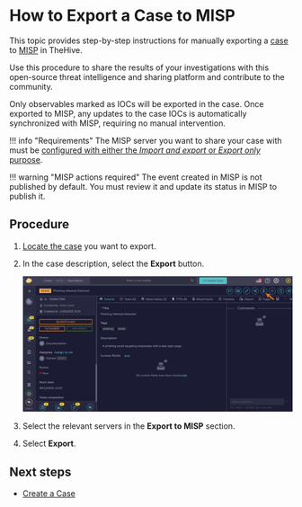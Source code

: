 # How to Export a Case to MISP

This topic provides step-by-step instructions for manually exporting a [case](../cases/about-cases.md) to [MISP](https://www.misp-project.org/) in TheHive.

Use this procedure to share the results of your investigations with this open-source threat intelligence and sharing platform and contribute to the community.

Only observables marked as IOCs will be exported in the case. Once exported to MISP, any updates to the case IOCs is automatically synchronized with MISP, requiring no manual intervention.

!!! info "Requirements"
    The MISP server you want to share your case with must be [configured with either the *Import and export* or *Export only* purpose](../../../administration/misp-integration/connect-a-misp-server.md).

!!! warning "MISP actions required"
    The event created in MISP is not published by default. You must review it and update its status in MISP to publish it.

<h2>Procedure</h2>

1. [Locate the case](../cases/search-for-cases/find-a-case.md) you want to export.

2. In the case description, select the **Export** button.

    ![Export a case](/thehive/images/user-guides/analyst-corner/cases/export-a-case.png)

3. Select the relevant servers in the **Export to MISP** section.

4. Select **Export**.

<h2>Next steps</h2>

* [Create a Case](create-a-new-case.md)